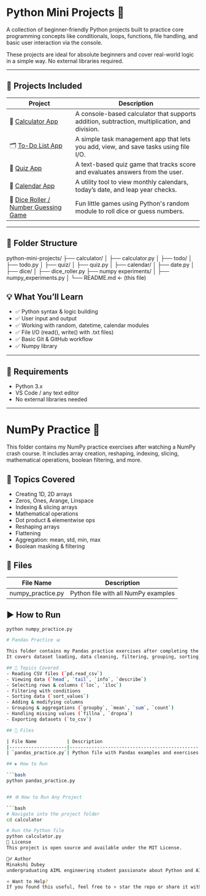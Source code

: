 # Python Mini Projects 🐍

A collection of beginner-friendly Python projects built to practice core programming concepts like conditionals, loops, functions, file handling, and basic user interaction via the console.

These projects are ideal for absolute beginners and cover real-world logic in a simple way. No external libraries required.

---

## 🚀 Projects Included

| Project | Description |
|--------|-------------|
| 🔢 [Calculator App](./calc.py/) | A console-based calculator that supports addition, subtraction, multiplication, and division. |
| 🗂 [To-Do List App](./To_do_list.py/) | A simple task management app that lets you add, view, and save tasks using file I/O. |
| 🧠 [Quiz App](./quiz.py/) | A text-based quiz game that tracks score and evaluates answers from the user. |
| 📅 [Calendar App](./date.py/) | A utility tool to view monthly calendars, today’s date, and leap year checks. |
| 🎲 [Dice Roller / Number Guessing Game](./dice_roller.py/) | Fun little games using Python's random module to roll dice or guess numbers. |

---

## 📁 Folder Structure
python-mini-projects/
├── calculator/
│ ├── calculator.py
│ 
├── todo/
│ ├── todo.py
│ 
├── quiz/
│ ├── quiz.py
│ 
├── calendar/
│ ├── date.py
│ 
├── dice/
│ ├── dice_roller.py
├── numpy experiments/
│ ├── numpy_experiments.py
│ 
└── README.md ← (this file)


## 💡 What You’ll Learn

- ✅ Python syntax & logic building
- ✅ User input and output
- ✅ Working with random, datetime, calendar modules
- ✅ File I/O (read(), write() with .txt files)
- ✅ Basic Git & GitHub workflow
- ✅ Numpy library

---

## 🧪 Requirements

- Python 3.x
- VS Code / any text editor
- No external libraries needed

---

# NumPy Practice 🧮

This folder contains my NumPy practice exercises after watching a NumPy crash course. It includes array creation, reshaping, indexing, slicing, mathematical operations, boolean filtering, and more.

## 🧠 Topics Covered
- Creating 1D, 2D arrays
- Zeros, Ones, Arange, Linspace
- Indexing & slicing arrays
- Mathematical operations
- Dot product & elementwise ops
- Reshaping arrays
- Flattening
- Aggregation: mean, std, min, max
- Boolean masking & filtering

## 📂 Files

| File Name           | Description                        |
|---------------------|------------------------------------|
| numpy_practice.py | Python file with all NumPy examples |

## ▶ How to Run

```bash
python numpy_practice.py

# Pandas Practice 📊

This folder contains my Pandas practice exercises after completing the Pandas crash course.  
It covers dataset loading, data cleaning, filtering, grouping, sorting, and basic analysis.

## 🧠 Topics Covered
- Reading CSV files (`pd.read_csv`)
- Viewing data (`head`, `tail`, `info`, `describe`)
- Selecting rows & columns (`loc`, `iloc`)
- Filtering with conditions
- Sorting data (`sort_values`)
- Adding & modifying columns
- Grouping & aggregations (`groupby`, `mean`, `sum`, `count`)
- Handling missing values (`fillna`, `dropna`)
- Exporting datasets (`to_csv`)

## 📂 Files

| File Name           | Description                                   |
|---------------------|-----------------------------------------------|
| `pandas_practice.py`| Python file with Pandas examples and exercises|

## ▶️ How to Run

```bash
python pandas_practice.py


## ⚙ How to Run Any Project

```bash
# Navigate into the project folder
cd calculator

# Run the Python file
python calculator.py
📜 License
This project is open source and available under the MIT License.

🙋‍♂ Author
Minakshi Dubey
undergraduating AIML engineering student passionate about Python and AI.

⭐ Want to Help?
If you found this useful, feel free to ⭐ star the repo or share it with your friends learning Python!

